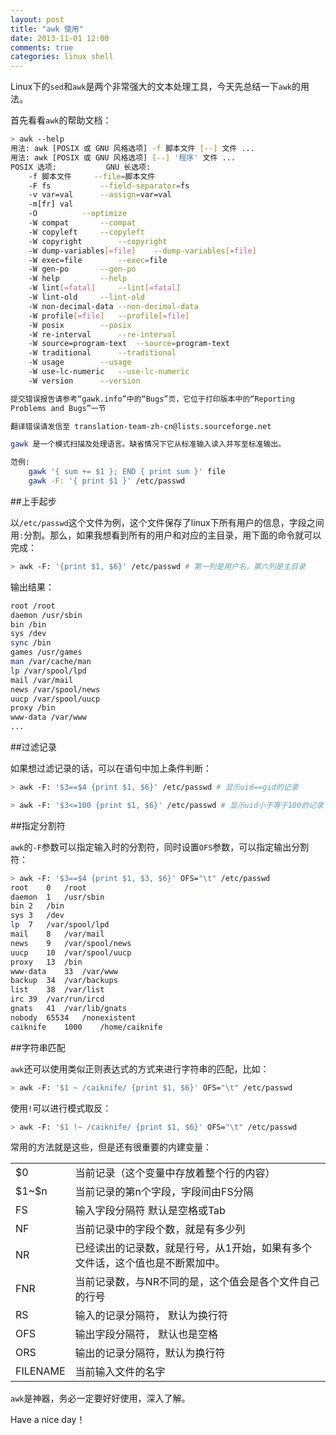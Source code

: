 ```yaml
---
layout: post
title: "awk 使用"
date: 2013-11-01 12:00
comments: true
categories: linux shell
---
```

Linux下的`sed`和`awk`是两个非常强大的文本处理工具，今天先总结一下`awk`的用法。

首先看看`awk`的帮助文档：

<!-- more -->

``` bash awk help
> awk --help
用法: awk [POSIX 或 GNU 风格选项] -f 脚本文件 [--] 文件 ...
用法: awk [POSIX 或 GNU 风格选项] [--] '程序' 文件 ...
POSIX 选项:           GNU 长选项:
    -f 脚本文件     --file=脚本文件
    -F fs           --field-separator=fs
    -v var=val      --assign=var=val
    -m[fr] val
    -O          --optimize
    -W compat       --compat
    -W copyleft     --copyleft
    -W copyright        --copyright
    -W dump-variables[=file]    --dump-variables[=file]
    -W exec=file        --exec=file
    -W gen-po       --gen-po
    -W help         --help
    -W lint[=fatal]     --lint[=fatal]
    -W lint-old     --lint-old
    -W non-decimal-data --non-decimal-data
    -W profile[=file]   --profile[=file]
    -W posix        --posix
    -W re-interval      --re-interval
    -W source=program-text  --source=program-text
    -W traditional      --traditional
    -W usage        --usage
    -W use-lc-numeric   --use-lc-numeric
    -W version      --version

提交错误报告请参考“gawk.info”中的“Bugs”页，它位于打印版本中的“Reporting
Problems and Bugs”一节

翻译错误请发信至 translation-team-zh-cn@lists.sourceforge.net

gawk 是一个模式扫描及处理语言。缺省情况下它从标准输入读入并写至标准输出。

范例:
    gawk '{ sum += $1 }; END { print sum }' file
    gawk -F: '{ print $1 }' /etc/passwd
```

##上手起步

以`/etc/passwd`这个文件为例，这个文件保存了linux下所有用户的信息，字段之间用`:`分割。那么，如果我想看到所有的用户和对应的主目录，用下面的命令就可以完成：

``` bash
> awk -F: '{print $1, $6}' /etc/passwd # 第一列是用户名，第六列是主目录
```

输出结果：

``` bash
root /root
daemon /usr/sbin
bin /bin
sys /dev
sync /bin
games /usr/games
man /var/cache/man
lp /var/spool/lpd
mail /var/mail
news /var/spool/news
uucp /var/spool/uucp
proxy /bin
www-data /var/www
...
```

##过滤记录

如果想过滤记录的话，可以在语句中加上条件判断：

``` bash
> awk -F: '$3==$4 {print $1, $6}' /etc/passwd # 显示uid==gid的记录

> awk -F: '$3<=100 {print $1, $6}' /etc/passwd # 显示uid小于等于100的记录
```

##指定分割符

`awk`的`-F`参数可以指定输入时的分割符，同时设置`OFS`参数，可以指定输出分割符：

``` bash
> awk -F: '$3==$4 {print $1, $3, $6}' OFS="\t" /etc/passwd
root    0   /root
daemon  1   /usr/sbin
bin 2   /bin
sys 3   /dev
lp  7   /var/spool/lpd
mail    8   /var/mail
news    9   /var/spool/news
uucp    10  /var/spool/uucp
proxy   13  /bin
www-data    33  /var/www
backup  34  /var/backups
list    38  /var/list
irc 39  /var/run/ircd
gnats   41  /var/lib/gnats
nobody  65534   /nonexistent
caiknife    1000    /home/caiknife
```

##字符串匹配

`awk`还可以使用类似正则表达式的方式来进行字符串的匹配，比如：

``` bash
> awk -F: '$1 ~ /caiknife/ {print $1, $6}' OFS="\t" /etc/passwd
```

使用`!`可以进行模式取反：

``` bash
> awk -F: '$1 !~ /caiknife/ {print $1, $6}' OFS="\t" /etc/passwd
```

常用的方法就是这些，但是还有很重要的内建变量：


<table>
    <tbody>
        <tr><td>$0</td><td>当前记录（这个变量中存放着整个行的内容）</td></tr>
        <tr><td>$1~$n</td><td>当前记录的第n个字段，字段间由FS分隔</td></tr>
        <tr><td>FS</td><td>输入字段分隔符 默认是空格或Tab</td></tr>
        <tr><td>NF</td><td>当前记录中的字段个数，就是有多少列</td></tr>
        <tr><td>NR</td><td>已经读出的记录数，就是行号，从1开始，如果有多个文件话，这个值也是不断累加中。</td></tr>
        <tr><td>FNR</td><td>当前记录数，与NR不同的是，这个值会是各个文件自己的行号</td></tr>
        <tr><td>RS</td><td>输入的记录分隔符， 默认为换行符</td></tr>
        <tr><td>OFS</td><td>输出字段分隔符， 默认也是空格</td></tr>
        <tr><td>ORS</td><td>输出的记录分隔符，默认为换行符</td></tr>
        <tr><td>FILENAME</td><td>当前输入文件的名字</td></tr>
    </tbody>
</table>

`awk`是神器，务必一定要好好使用，深入了解。

Have a nice day！